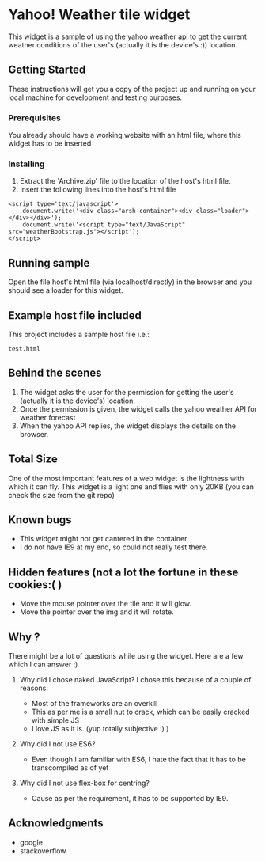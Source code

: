 # Yahoo! Weather tile widget

This widget is a sample of using the yahoo weather api to get the current weather conditions of the user's (actually it is the device's :)) location.

## Getting Started

These instructions will get you a copy of the project up and running on your local machine for development and testing purposes. 

### Prerequisites

You already should have a working website with an html file, where this widget has to be inserted


### Installing

1. Extract the 'Archive.zip' file to the location of the host's html file.
2. Insert the following lines into the host's html file

```
<script type='text/javascript'>
    document.write('<div class="arsh-container"><div class="loader"></div></div>');
    document.write('<script type="text/JavaScript" src="weatherBootstrap.js"></script');
</script>
```
## Running sample 

Open the file host's html file (via localhost/directly) in the browser and you should see a loader for this widget.

## Example host file included 

This project includes a sample host file i.e.:
```
test.html
```

## Behind the scenes

1. The widget asks the user for the permission for getting the user's (actually it is the device's) location.
2. Once the permission is given, the widget calls the yahoo weather API for weather forecast
3. When the yahoo API replies, the widget displays the details on the browser.

## Total Size

One of the most important features of a web widget is the lightness with which it can fly.
This widget is a light one and flies with only 20KB
(you can check the size from the git repo)
## Known bugs

* This widget might not get cantered in the container 
* I do not have IE9 at my end, so could not really test there.

## Hidden features (not a lot the fortune in these cookies:( )

* Move the mouse pointer over the tile and it will glow.
* Move the pointer over the img and it will rotate.

## Why ?
There might be a lot of questions while using the widget. Here are a few which I can answer :)

1. Why did I chose naked JavaScript?
	I chose this because of a couple of reasons:
	* Most of the frameworks are an overkill
	* This as per me is a small nut to crack, which can be easily cracked with simple JS
	* I love JS as it is. (yup totally subjective :) )

2. Why did I not use ES6?
	* Even though I am familiar with ES6, I hate the fact that it has to be transcompiled as of yet

3. Why did I not use flex-box for centring?
	* Cause as per the requirement, it has to be supported by IE9.

## Acknowledgments

* google
* stackoverflow


